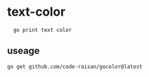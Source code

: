 # text-color

```text
  go print text color
```
## useage

```text
go get github.com/code-raisan/gocolor@latest
```
